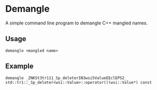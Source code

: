 Demangle
========

A simple command line program to demangle C++ mangled names.


Usage
-----

    demangle <mangled name>


Example
-------

    demangle _ZNKSt3tr111_Sp_deleterIN3wsi5ValueEEclEPS2_
    std::tr1::_Sp_deleter<wsi::Value>::operator()(wsi::Value*) const
